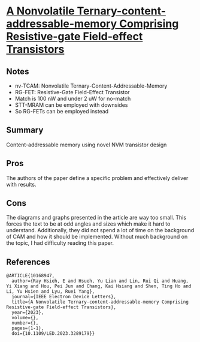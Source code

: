 # [A Nonvolatile Ternary-content-addressable-memory Comprising Resistive-gate Field-effect Transistors](https://ieeexplore.ieee.org/document/10168947)

## Notes
- nv-TCAM: Nonvolatile Ternary-Content-Addressable-Memory
- RG-FET: Resistive-Gate Field-Effect Transistor
- Match is 100 nW and under 2 uW for no-match
- STT-MRAM can be employed with downsides
- So RG-FETs can be employed instead

## Summary
Content-addressable memory using novel NVM transistor design

## Pros
The authors of the paper define a specific problem and effectively deliver with results.

## Cons
The diagrams and graphs presented in the article are way too small. This forces the text to be at odd angles and sizes which make it hard to understand. Additionally, they did not spend a lot of time on the background of CAM and how it should be implemented. Without much background on the topic, I had difficulty reading this paper.

## References
```
@ARTICLE{10168947,
  author={Ray Hsieh, E and Hsueh, Yu Lian and Lin, Rui Qi and Huang, Yi Xiang and Hou, Pei Jun and Chang, Kai Hsiang and Shen, Ting Ho and Li, Yu Hsien and Lyu, Ruei Yang},
  journal={IEEE Electron Device Letters}, 
  title={A Nonvolatile Ternary-content-addressable-memory Comprising Resistive-gate Field-effect Transistors}, 
  year={2023},
  volume={},
  number={},
  pages={1-1},
  doi={10.1109/LED.2023.3289179}}
```
